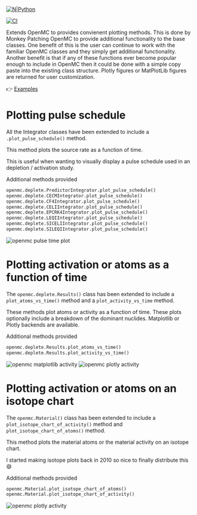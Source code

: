[![N|Python](https://www.python.org/static/community_logos/python-powered-w-100x40.png)](https://www.python.org)

[![CI](https://github.com/fusion-energy/openmc_depletion_plotter/actions/workflows/ci.yml/badge.svg)](https://github.com/fusion-energy/openmc_depletion_plotter/actions/workflows/ci.yml)

Extends OpenMC to provides convienent plotting methods.
This is done by Monkey Patching OpenMC to provide additional functionality to the base classes.
One benefit of this is the user can continue to work with the familiar OpenMC classes and they simply get additional functionality.
Another benefit is that if any of these functions ever become popular enough to include in OpenMC then it could be done with a simple copy paste into the existing class structure.
Plotly figures or MatPlotLib figures are returned for user customization.


:point_right: [Examples](https://github.com/fusion-energy/openmc_depletion_plotter/tree/main/examples)

# Plotting pulse schedule

All the Integrator classes have been extended to include a ```.plot_pulse_schedule()``` method.

This method plots the source rate as a function of time.

This is useful when wanting to visually display a pulse schedule used in an depletion / activation study.

Additional methods provided

```python
openmc.deplete.PredictorIntegrator.plot_pulse_schedule()
openmc.deplete.CECMIntegrator.plot_pulse_schedule()
openmc.deplete.CF4Integrator.plot_pulse_schedule()
openmc.deplete.CELIIntegrator.plot_pulse_schedule()
openmc.deplete.EPCRK4Integrator.plot_pulse_schedule()
openmc.deplete.LEQIIntegrator.plot_pulse_schedule()
openmc.deplete.SICELIIntegrator.plot_pulse_schedule()
openmc.deplete.SILEQIIntegrator.plot_pulse_schedule()
```

![openmc pulse time plot](https://user-images.githubusercontent.com/8583900/188698064-9ffae002-844d-4cdf-aca2-b87d9a8f39b4.png)

# Plotting activation or atoms as a function of time

The ```openmc.deplete.Results()``` class has been extended to include a ```plot_atoms_vs_time()``` method and a ```plot_activity_vs_time``` method.

These methods plot atoms or activity as a function of time.
These plots optionally include a breakdown of the dominant nuclides.
Matplotlib or Plotly backends are available.

Additional methods provided

```python
openmc.deplete.Results.plot_atoms_vs_time()
openmc.deplete.Results.plot_activity_vs_time()
```

![openmc matplotlib activity](https://user-images.githubusercontent.com/8583900/188697525-a156c538-1d67-4efe-b19d-f34850af8b1f.png)
![openmc plotly activity](https://user-images.githubusercontent.com/8583900/188697666-13f4ed29-3293-44f7-99d2-7eabf48d54cb.png)

# Plotting activation or atoms on an isotope chart

The ```openmc.Material()``` class has been extended to include a ```plot_isotope_chart_of_activity()``` method and  ```plot_isotope_chart_of_atoms()``` method.

This method plots the material atoms or the material activity on an isotope chart.

I started making isotope plots back in 2010 so nice to finally distribute this :smile:

Additional methods provided

```python
openmc.Material.plot_isotope_chart_of_atoms()
openmc.Material.plot_isotope_chart_of_activity()
```
![openmc plotly activity](https://user-images.githubusercontent.com/8583900/188697852-962e47d2-4f41-4449-abb1-7cc0b39996e0.png)
